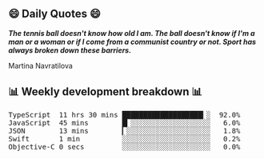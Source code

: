 ## 😄 Daily Quotes 😄

_**The tennis ball doesn't know how old I am. The ball doesn't know if I'm a man or a woman or if I come from a communist country or not. Sport has always broken down these barriers.**_

Martina Navratilova



## 📊 Weekly development breakdown 📊

<pre>TypeScript  11 hrs 30 mins ███████████████████▎░  92.0%
JavaScript  45 mins        █▎░░░░░░░░░░░░░░░░░░░   6.0%
JSON        13 mins        ▎░░░░░░░░░░░░░░░░░░░░   1.8%
Swift       1 min          ░░░░░░░░░░░░░░░░░░░░░   0.2%
Objective-C 0 secs         ░░░░░░░░░░░░░░░░░░░░░   0.0%</pre>